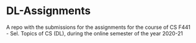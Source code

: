 # DL-Assignments
A repo with the submissions for the assignments for the course of CS F441 - Sel. Topics of CS (DL), during the online semester of the year 2020-21
